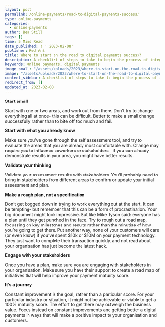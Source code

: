 ```yaml
---
layout: post
permalink: /online-payments/road-to-digital-payments-success/
type: online-payments
categories:
  - online-payments
author: Ben Still
tags: []
time: 5 Mins Read
date_published: ! ' 2023-02-08'
publisher: Red Ant
title: Where to start on the road to digital payments success?
description: A checklist of steps to take to begin the process of integrating online payments into your business. Start small and soon, and make sure you validate your plan with key stakeholders.
keywords: Online payments, digital payments
image_small: "/assets/uploads/2023/where-to-start-on-the-road-to-digital-payments-success-min.png"
image: "/assets/uploads/2023/where-to-start-on-the-road-to-digital-payments-success-min.png"
content_sidebar: A checklist of steps to take to begin the process of integrating online payments into your business. Start small and soon, and make sure you validate your plan with key stakeholders.
redirect_from: []
updated_at: 2023-02-08
---
```


**Start small**

Start with one or two areas, and work out from there. Don’t try to change everything all at once- this can be difficult. Better to make a small change successfully rather than to bite off too much and fail.

**Start with what you already know**

Make sure you’ve gone through the self assessment tool, and try to evaluate the areas that you are already most comfortable with. Change may require you to influence coworkers or stakeholders - if you can already demonstrate results in your area, you might have better results.

**Validate your thinking**

Validate your assessment results with stakeholders. You’ll probably need to bring in stakeholders from different areas to confirm or update your initial assessment and plan.

**Make a rough plan, not a specification**

Don’t get bogged down in trying to work everything out at the start. It can be tempting- but remember that this can be a form of procrastination. Your big document might look impressive. But like Mike Tyson said: everyone has a plan until they get punched in the face.
Try to rough out a road map, focussing on key milestones and results rather than the minutiae of how you’re going to get there.
Put another way, none of your customers will care (or even know) if you’ve spent $10k or $10M on your payment technology. They just want to complete their transaction quickly, and not read about your organisation has just become the latest hack.

**Engage with your stakeholders**

Once you have a plan, make sure you are engaging with stakeholders in your organisation. Make sure you have their support to create a road map of initiatives that will help improve your payment maturity score.

**It’s a journey**

Constant improvement is the goal, rather than a particular score. For your particular industry or situation, it might not be achievable or viable to get a 100% maturity score. The effort to get there may outweigh the business value. Focus instead on constant improvements and getting better a digital payments in ways that will make a positive impact to your organisation and customers.
